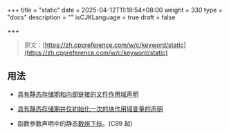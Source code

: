 +++
title = "static"
date = 2025-04-12T11:19:54+08:00
weight = 330
type = "docs"
description = ""
isCJKLanguage = true
draft = false

+++

> 原文：[https://zh.cppreference.com/w/c/keyword/static](https://zh.cppreference.com/w/c/keyword/static)

## 用法

- [具有静态存储期和内部链接的文件作用域声明](https://zh.cppreference.com/w/c/language/storage_duration)

- [具有静态存储期并仅初始化一次的块作用域变量的声明](https://zh.cppreference.com/w/c/language/storage_duration#.E9.9D.99.E6.80.81.E5.B1.80.E9.83.A8.E5.8F.98.E9.87.8F)

- 函数参数声明中的静态[数组下标](https://zh.cppreference.com/w/c/language/array)。(C99 起)

  